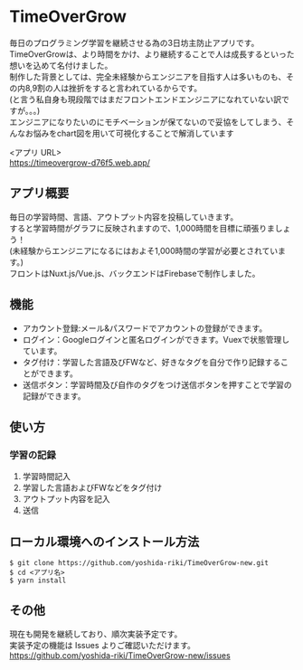 # TimeOverGrow

毎日のプログラミング学習を継続させる為の3日坊主防止アプリです。<br>
TimeOverGrowは、より時間をかけ、より継続することで人は成長するといった想いを込めて名付けました。<br>
制作した背景としては、完全未経験からエンジニアを目指す人は多いものも、その内8,9割の人は挫折をすると言われているからです。<br>
(と言う私自身も現段階ではまだフロントエンドエンジニアになれていない訳ですが。。。)<br>
エンジニアになりたいのにモチベーションが保てないので妥協をしてしまう、そんなお悩みをchart図を用いて可視化することで解消しています<br>

<アプリ URL><br>
https://timeovergrow-d76f5.web.app/

## アプリ概要

毎日の学習時間、言語、アウトプット内容を投稿していきます。<br>
すると学習時間がグラフに反映されますので、1,000時間を目標に頑張りましょう！<br>
(未経験からエンジニアになるにはおよそ1,000時間の学習が必要とされています。)<br>
フロントはNuxt.js/Vue.js、バックエンドはFirebaseで制作しました。

## 機能

- アカウント登録:メール&パスワードでアカウントの登録ができます。
- ログイン：Googleログインと匿名ログインができます。Vuexで状態管理しています。
- タグ付け：学習した言語及びFWなど、好きなタグを自分で作り記録することができます。
- 送信ボタン：学習時間及び自作のタグをつけ送信ボタンを押すことで学習の記録ができます。

## 使い方

### 学習の記録

1. 学習時間記入
2. 学習した言語およびFWなどをタグ付け
3. アウトプット内容を記入
4. 送信

## ローカル環境へのインストール方法

```
$ git clone https://github.com/yoshida-riki/TimeOverGrow-new.git
$ cd <アプリ名>
$ yarn install
```

## その他

現在も開発を継続しており、順次実装予定です。  
実装予定の機能は Issues よりご確認いただけます。  
https://github.com/yoshida-riki/TimeOverGrow-new/issues
